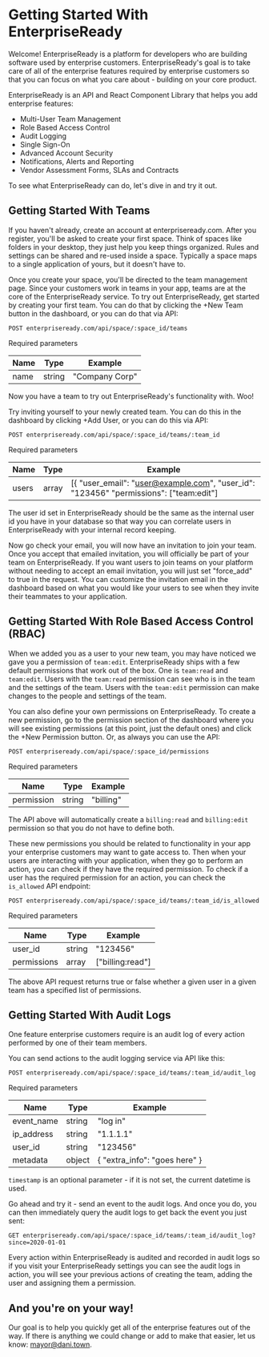 # Getting Started With EnterpriseReady

Welcome! EnterpriseReady is a platform for developers who are building software used by enterprise customers. EnterpriseReady's goal is to take care of all of the enterprise features required by enterprise customers so that you can focus on what you care about - building on your core product.

EnterpriseReady is an API and React Component Library that helps you add enterprise features:

* Multi-User Team Management
* Role Based Access Control
* Audit Logging
* Single Sign-On
* Advanced Account Security
* Notifications, Alerts and Reporting
* Vendor Assessment Forms, SLAs and Contracts

To see what EnterpriseReady can do, let's dive in and try it out.

## Getting Started With Teams

If you haven't already, create an account at enterpriseready.com. After you register, you'll be asked to create your first space. Think of spaces like folders in your desktop, they just help you keep things organized. Rules and settings can be shared and re-used inside a space. Typically a space maps to a single application of yours, but it doesn't have to.

Once you create your space, you'll be directed to the team management page. Since your customers work in teams in your app, teams are at the core of the EnterpriseReady service. To try out EnterpriseReady, get started by creating your first team. You can do that by clicking the +New Team button in the dashboard, or you can do that via API:

```
POST enterpriseready.com/api/space/:space_id/teams
```

Required parameters

| Name          | Type          | Example                         |
| ------------- | ------------- | ------------------------------- |
| name          | string        | "Company Corp"                  |

Now you have a team to try out EnterpriseReady's functionality with. Woo!

Try inviting yourself to your newly created team. You can do this in the dashboard by clicking +Add User, or you can do this via API:

```
POST enterpriseready.com/api/space/:space_id/teams/:team_id
```

Required parameters

| Name          | Type          | Example       |
| ------------- | ------------- | ------------- |
| users         | array         | [{ "user_email": "user@example.com", "user_id": "123456" "permissions": ["team:edit"] |

The user id set in EnterpriseReady should be the same as the internal user id you have in your database so that way you can correlate users in EnterpriseReady with your internal record keeping.

Now go check your email, you will now have an invitation to join your team. Once you accept that emailed invitation, you will officially be part of your team on EnterpriseReady. If you want users to join teams on your platform without needing to accept an email invitation, you will just set "force_add" to true in the request. You can customize the invitation email in the dashboard based on what you would like your users to see when they invite their teammates to your application.

## Getting Started With Role Based Access Control (RBAC)

When we added you as a user to your new team, you may have noticed we gave you a permission of `team:edit`. EnterpriseReady ships with a few default permissions that work out of the box. One is `team:read` and `team:edit`. Users with the `team:read` permission can see who is in the team and the settings of the team. Users with the `team:edit` permission can make changes to the people and settings of the team.

You can also define your own permissions on EnterpriseReady. To create a new permission, go to the permission section of the dashboard where you will see existing permissions (at this point, just the default ones) and click the +New Permission button. Or, as always you can use the API:

```
POST enterpriseready.com/api/space/:space_id/permissions
```

Required parameters

| Name          | Type          | Example       |
| ------------- | ------------- | ------------- |
| permission    | string        | "billing"     |

 The API above will automatically create a `billing:read` and `billing:edit` permission so that you do not have to define both.

 These new permissions you should be related to functionality in your app your enterprise customers may want to gate access to. Then when your users are interacting with your application, when they go to perform an action, you can check if they have the required permission. To check if a user has the required permission for an action, you can check the `is_allowed` API endpoint:

 ```
 POST enterpriseready.com/api/space/:space_id/teams/:team_id/is_allowed
 ```

 Required parameters

 | Name          | Type          | Example        |
 | ------------- | ------------- | -------------- |
 | user_id       | string        | "123456"       |
 | permissions   | array         | ["billing:read"] |

 The above API request returns true or false whether a given user in a given team has a specified list of permissions.

## Getting Started With Audit Logs

One feature enterprise customers require is an audit log of every action performed by one of their team members.

You can send actions to the audit logging service via API like this:

```
POST enterpriseready.com/api/space/:space_id/teams/:team_id/audit_log
```

Required parameters

| Name          | Type          | Example        |
| ------------- | ------------- | -------------- |
| event_name    | string        | "log in"       |
| ip_address    | string        | "1.1.1.1"      |
| user_id       | string        | "123456"       |
| metadata      | object        | { "extra_info": "goes here" } |

`timestamp` is an optional parameter - if it is not set, the current datetime is used.

Go ahead and try it - send an event to the audit logs. And once you do, you can then immediately query the audit logs to get back the event you just sent:

```
GET enterpriseready.com/api/space/:space_id/teams/:team_id/audit_log?since=2020-01-01
```

Every action within EnterpriseReady is audited and recorded in audit logs so if you visit your EnterpriseReady settings you can see the audit logs in action, you will see your previous actions of creating the team, adding the user and assigning them a permission.

## And you're on your way!

Our goal is to help you quickly get all of the enterprise features out of the way. If there is anything we could change or add to make that easier, let us know: mayor@dani.town.
